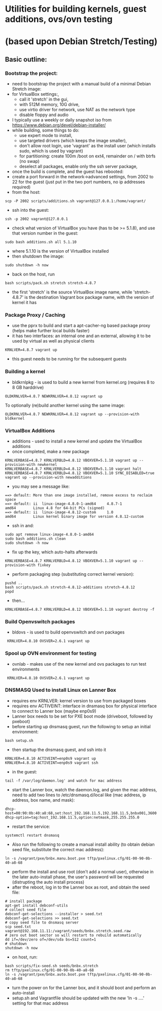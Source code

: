 # Utilities for building kernels, guest additions, ovs/ovn testing
# (based upon Debian Stretch/Testing)

## Basic outline:

### Bootstrap the project:
* need to bootstrap the project with a manual build of a minimal Debian Stretch image:
 * for VirtualBox settings:, 
   * call it 'stretch' in the gui, 
   * with 512M memory, 10G drive, 
   * use virtio driver for network, use NAT as the network type
   * disable floppy and audio
 * I typically use a weekly or daily snapshot iso from https://www.debian.org/devel/debian-installer/
 * while building, some things to do: 
   * use expert mode to install, 
   * use targeted drivers (which keeps the image smaller),
   * don't allow root login, use 'vagrant' as the install user (which installs sudo, which is used by vagrant)
   * for partitioning: create 100m /boot on ext4, remainder on / with btrfs (no swap)
   * deselect all packages, enable only the ssh server package, 
* once the build is complete, and the guest has rebooted:
 * create a port forward in the network->advanced settings, from 2002 to 22 for the guest  (just put in the two port numbers, no ip addresses required)
 * from the host: 
```
scp -P 2002 scripts/additions.sh vagrant@127.0.0.1:/home/vagrant/
```
 * ssh into the guest: 
```
ssh -p 2002 vagrant@127.0.0.1
```
 * check what version of VirtualBox you have (has to be >= 5.1.8), and use that version number in the guest: 
```
sudo bash additions.sh all 5.1.10
```
 * where 5.1.10 is the version of VirtualBox installed
 * then shutdown the image:
```
sudo shutdown -h now
```
* back on the host, run 
```
bash scripts/pack.sh stretch stretch-4.8.7
```
  * the first 'stretch' is the source VirtualBox image name, while 'stretch-4.8.7' is the destination Vagrant box package name, with the version of kernel it has

### Package Proxy / Caching
* use the pprx to build and start a apt-cacher-ng based package proxy (helps make further local builds faster)
* it has two interfaces:  an internal one and an external, allowing it to be used by virtual as well as physical clients
```
KRNLVER=4.8.7 vagrant up
```
* this guest needs to be running for the subsequent guests

### Building a kernel
* bldkrnlpkg - is used to build a new kernel from kernel.org (requires 8 to 8 GB harddrive)
```
OLDKRNLVER=4.8.7 NEWKRNLVER=4.8.12 vagrant up
```
To optionally (re)build another kernel using the same image:
```
OLDKRNLVER=4.8.7 NEWKRNLVER=4.8.12 vagrant up --provision-with bldkernel
```

### VirtualBox Additions
* additions - used to install a new kernel and update the VirtualBox additions
* once completed, make a new package
```
KRNLVERBASE=4.8.7 KRNLVERBLD=4.8.12 VBOXVER=5.1.10 vagrant up --provision-with newkernel
KRNLVERBASE=4.8.7 KRNLVERBLD=4.8.12 VBOXVER=5.1.10 vagrant halt
KRNLVERBASE=4.8.7 KRNLVERBLD=4.8.12 VBOXVER=5.1.10 SYNC_DISABLED=true vagrant up --provision-with newadditions
```
* you may see a message like:
```
==> default: More than one image installed, remove excess to reclaim space
==> default: ii  linux-image-4.8.0-1-amd64     4.8.7-1                     amd64        Linux 4.8 for 64-bit PCs (signed)
==> default: ii  linux-image-4.8.12-custom     1.0                         amd64        Linux kernel binary image for version 4.8.12-custom
```
* ssh in and:
```
sudo apt remove linux-image-4.8.0-1-amd64
sudo bash additions.sh clean
sudo shutdown -h now
```
* fix up the key, which auto-halts afterwards
```
KRNLVERBASE=4.8.7 KRNLVERBLD=4.8.12 VBOXVER=5.1.10 vagrant up --provision-with fixkey
```
* perform packaging step (substituting correct kernel version):
```
pushd ..
bash scripts/pack.sh stretch-4.8.12-additions stretch-4.8.12
popd
```
* then...
```
KRNLVERBASE=4.8.7 KRNLVERBLD=4.8.12 VBOXVER=5.1.10 vagrant destroy -f
```

### Build Openvswitch packages
* bldovs - is used to build openvswitch and ovn packages
```
 KRNLVER=4.8.10 OVSVER=2.6.1 vagrant up
```

### Spool up OVN environment for testing
* ovnlab - makes use of the new kernel and ovs packages to run test environments
```
 KRNLVER=4.8.10 OVSVER=2.6.1 vagrant up
```
### DNSMASQ Used to install Linux on Lanner Box
* requires env KRNLVER: kernel version to use from packaged boxes
* requires env ACTIVEINT: interface in dnsmasq box for physical interface to connect to Lanner box (maybe enp0s9)
* Lanner box needs to be set for PXE boot mode (driveboot, followed by pxeboot)
* before starting up dnsmasq guest, run the following to setup an initial environment:
```
bash setup.sh
```
* then startup the dnsmasq guest, and ssh into it
```
KRNLVER=4.8.10 ACTIVEINT=enp0s9 vagrant up
KRNLVER=4.8.10 ACTIVEINT=enp0s9 vagrant ssh
```
* in the guest:
```
tail -f /var/log/daemon.log' and watch for mac address
```
* start the Lanner box, watch the daemon.log, and given the mac address, need to add two lines to /etc/dnsmasq.d/local like (mac address, ip address, box name, and mask):
```
dhcp-host=00:90:0b:40:a8:68,set:host_192.168.11.5,192.168.11.5,bnbx001,3600
dhcp-option=tag:host_192.168.11.5,option:netmask,255.255.255.0
```
* restart the service:
```
systemctl restart dnsmasq
```
* Also run the following to create a manual install ability (to obtain debian seed file, substitute the correct mac address):
```
ln -s /vagrant/pxe/bnbx.manu.boot.pxe tftp/pxelinux.cfg/01-00-90-0b-40-a8-68
```
* perform the install and use root (don't add a normal user), 
   otherwise in the later auto-install phase, 
     the user's password will be requested (distrupting the auto install process)
* after the reboot, log in to the Lanner box as root, and obtain the seed file:
```
# install package
apt-get install debconf-utils
# collect seed file
debconf-get-selections --installer > seed.txt
debconf-get-selections >> seed.txt
# copy seed file to dnsmasq server
scp seed.txt vagrant@192.168.11.11:/vagrant/seeds/bnbx.stretch.seed.raw
# zero out boot sector so will restart to rebuild automatically
dd if=/dev/zero of=/dev/sda bs=512 count=1
# shutdown
shutdown -h now
```
* on host, run:
```
bash scripts/fix-seed.sh seeds/bnbx.stretch
rm tftp/pxelinux.cfg/01-00-90-0b-40-a8-68
ln -s /vagrant/pxe/bnbx.auto.boot.pxe tftp/pxelinux.cfg/01-00-90-0b-40-a8-68
```
* turn the power on for the Lanner box, and it should boot and perform an auto-install
* setup.sh and Vagrantfile should be updated with the new 'ln -s ....' setting for that mac address
